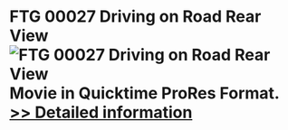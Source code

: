 # FTG 00027 Driving on Road Rear View<br />![FTG 00027 Driving on Road Rear View](https://mycommerce.akamaized.net/api/pimages/P300617868/BIG/300617868.JPG)<br />Movie in Quicktime ProRes Format.<br />[>> Detailed information](https://secure.shareit.com/shareit/product.html?productid=300617868&affiliateid=200057808)
